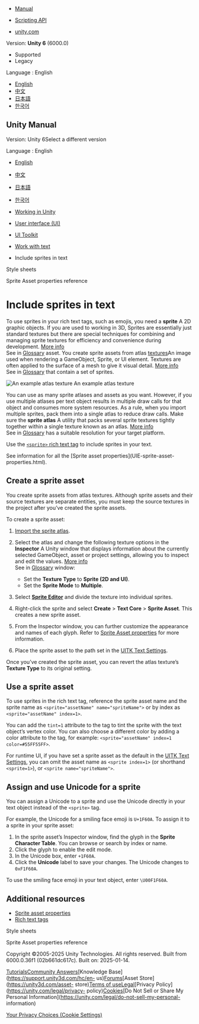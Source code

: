 [](https://docs.unity3d.com)

  * [Manual](../Manual/index.html)
  * [Scripting API](../ScriptReference/index.html)

  * [unity.com](https://unity.com/)

Version: **Unity 6** (6000.0)

  * Supported
  * Legacy

Language : English

  * [English](/Manual/UIE-sprite.html)
  * [中文](/cn/current/Manual/UIE-sprite.html)
  * [日本語](/ja/current/Manual/UIE-sprite.html)
  * [한국어](/kr/current/Manual/UIE-sprite.html)

[](https://docs.unity3d.com)

## Unity Manual

Version: Unity 6Select a different version

Language : English

  * [English](/Manual/UIE-sprite.html)
  * [中文](/cn/current/Manual/UIE-sprite.html)
  * [日本語](/ja/current/Manual/UIE-sprite.html)
  * [한국어](/kr/current/Manual/UIE-sprite.html)

  * [Working in Unity](working-in-unity.html)
  * [User interface (UI)](UIToolkits.html)
  * [UI Toolkit](UIElements.html)
  * [Work with text](UIE-work-with-text.html)
  * Include sprites in text

[](UIE-style-sheet.html)

Style sheets

[](UIE-sprite-asset-properties.html)

Sprite Asset properties reference

# Include sprites in text

To use sprites in your rich text tags, such as emojis, you need a **sprite** A
2D graphic objects. If you are used to working in 3D, Sprites are essentially
just standard textures but there are special techniques for combining and
managing sprite textures for efficiency and convenience during development.
[More info](sprite/sprite-landing.html)  
See in [Glossary](Glossary.html#Sprite) asset. You create sprite assets from
atlas [textures](Textures.html)An image used when rendering a GameObject,
Sprite, or UI element. Textures are often applied to the surface of a mesh to
give it visual detail. [More info](class-TextureImporter.html)  
See in [Glossary](Glossary.html#texture) that contain a set of sprites.

![An example atlas texture](../uploads/Main/font/sprite-asset.png) An example
atlas texture

You can use as many sprite atlases and assets as you want. However, if you use
multiple atlases per text object results in multiple draw calls for that
object and consumes more system resources. As a rule, when you import multiple
sprites, pack them into a single atlas to reduce draw calls. Make sure the
**sprite atlas** A utility that packs several sprite textures tightly together
within a single texture known as an atlas. [More
info](sprite/atlas/v2/v2-landing.html)  
See in [Glossary](Glossary.html#SpriteAtlas) has a suitable resolution for
your target platform.

Use the [`<sprite>` rich text tag](UIE-supported-tags.html#sprite) to include
sprites in your text.

See information for all the [Sprite asset properties](UIE-sprite-asset-
properties.html).

## Create a sprite asset

You create sprite assets from atlas textures. Although sprite assets and their
source textures are separate entities, you must keep the source textures in
the project after you’ve created the sprite assets.

To create a sprite asset:

  1. [Import the sprite atlas](sprite/sprite-landing.html).

  2. Select the atlas and change the following texture options in the **Inspector** A Unity window that displays information about the currently selected GameObject, asset or project settings, allowing you to inspect and edit the values. [More info](UsingTheInspector.html)  
See in [Glossary](Glossary.html#Inspector) window:

     * Set the **Texture Type** to **Sprite (2D and UI)**.
     * Set the **Sprite Mode** to **Multiple**.
  3. Select **[Sprite Editor](sprite/sprite-editor/sprite-editor-landing.html)** and divide the texture into individual sprites.

  4. Right-click the sprite and select **Create** > **Text Core** > **Sprite Asset**. This creates a new sprite asset.

  5. From the Inspector window, you can further customize the appearance and names of each glyph. Refer to [Sprite Asset properties](UIE-sprite-asset-properties.html) for more information.

  6. Place the sprite asset to the path set in the [UITK Text Settings](UIE-text-setting-asset.html).

Once you’ve created the sprite asset, you can revert the atlas texture’s
**Texture Type** to its original setting.

## Use a sprite asset

To use sprites in the rich text tag, reference the sprite asset name and the
sprite name as `<sprite="assetName" name="spriteName">` or by index as
`<sprite="assetName" index=1>`.

You can add the `tint=1` attribute to the tag to tint the sprite with the text
object’s vertex color. You can also choose a different color by adding a color
attribute to the tag, for example: `<sprite="assetName" index=1
color=#55FF55FF>`.

For runtime UI, if you have set a sprite asset as the default in the [UITK
Text Settings](UIE-text-setting-asset.html), you can omit the asset name as
`<sprite index=1>` (or shorthand `<sprite=1>`), or `<sprite
name="spriteName">`.

## Assign and use Unicode for a sprite

You can assign a Unicode to a sprite and use the Unicode directly in your text
object instead of the `<sprite>` tag.

For example, the Unicode for a smiling face emoji is `U+1F60A`. To assign it
to a sprite in your sprite asset:

  1. In the sprite asset’s Inspector window, find the glyph in the **Sprite Character Table**. You can browse or search by index or name.
  2. Click the glyph to enable the edit mode.
  3. In the Unicode box, enter `+1F60A`.
  4. Click the **Unicode** label to save your changes. The Unicode changes to `0xF1F60A`.

To use the smiling face emoji in your text object, enter `\U00F1F60A`.

## Additional resources

  * [Sprite asset properties](UIE-sprite-asset-properties.html)
  * [Rich text tags](UIE-rich-text-tags.html)

[](UIE-style-sheet.html)

Style sheets

[](UIE-sprite-asset-properties.html)

Sprite Asset properties reference

Copyright ©2005-2025 Unity Technologies. All rights reserved. Built from
6000.0.36f1 (02b661dc617c). Built on: 2025-01-14.

[Tutorials](https://learn.unity.com/)[Community
Answers](https://answers.unity3d.com)[Knowledge
Base](https://support.unity3d.com/hc/en-
us)[Forums](https://forum.unity3d.com)[Asset Store](https://unity3d.com/asset-
store)[Terms of
use](https://docs.unity3d.com/Manual/TermsOfUse.html)[Legal](https://unity.com/legal)[Privacy
Policy](https://unity.com/legal/privacy-
policy)[Cookies](https://unity.com/legal/cookie-policy)[Do Not Sell or Share
My Personal Information](https://unity.com/legal/do-not-sell-my-personal-
information)

[Your Privacy Choices (Cookie Settings)](javascript:void\(0\);)


